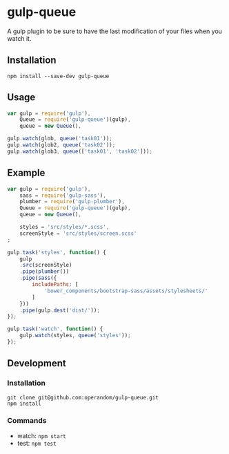 gulp-queue
==========

A gulp plugin to be sure to have the last modification of your files when you watch it.


Installation
------------

```shell
npm install --save-dev gulp-queue
```

Usage
-----

```javascript
var gulp = require('gulp'),
    Queue = require('gulp-queue')(gulp),
    queue = new Queue(),
```

```javascript
gulp.watch(glob, queue('task01'));
gulp.watch(glob2, queue('task02'));
gulp.watch(glob3, queue(['task01', 'task02']));
```

Example
-------

```javascript
var gulp = require('gulp'),
    sass = require('gulp-sass'),
    plumber = require('gulp-plumber'),
    Queue = require('gulp-queue')(gulp),
    queue = new Queue(),

    styles = 'src/styles/*.scss',
    screenStyle = 'src/styles/screen.scss'
;

gulp.task('styles', function() {
    gulp
    .src(screenStyle)
    .pipe(plumber())
    .pipe(sass({
        includePaths: [
            'bower_components/bootstrap-sass/assets/stylesheets/'
        ]
    }))
    .pipe(gulp.dest('dist/'));
});

gulp.task('watch', function() {
    gulp.watch(styles, queue('styles'));
});

```


Development
-----------

### Installation
```shell
git clone git@github.com:operandom/gulp-queue.git
npm install
```

### Commands

 * watch: `npm start`
 * test: `npm test`
